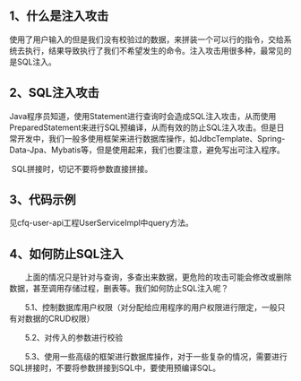 ## 1、什么是注入攻击

​		使用了用户输入的但是我们没有校验过的数据，来拼装一个可以行的指令，交给系统去执行，结果导致执行了我们不希望发生的命令。注入攻击用很多种，最常见的是SQL注入。

## 2、SQL注入攻击

​		Java程序员知道，使用Statement进行查询时会造成SQL注入攻击，从而使用PreparedStatement来进行SQL预编译，从而有效的防止SQL注入攻击。但是日常开发中，我们一般多使用框架来进行数据库操作，如JdbcTemplate、Spring-Data-Jpa、Mybatis等，但是使用起来，我们也要注意，避免写出可注入程序。

​		SQL拼接时，切记不要将参数直接拼接。

## 3、代码示例

见cfq-user-api工程UserServiceImpl中query方法。

## 4、如何防止SQL注入

​	　　上面的情况只是针对与查询，多查出来数据，更危险的攻击可能会修改或删除数据，甚至调用存储过程，删表等。我们如何防止SQL注入呢？

　　5.1、控制数据库用户权限（对分配给应用程序的用户权限进行限定，一般只有对数据的CRUD权限）

　　5.2、对传入的参数进行校验

　　5.3、使用一些高级的框架进行数据库操作，对于一些复杂的情况，需要进行SQL拼接时，不要将参数拼接到SQL中，要使用预编译SQL。











​		

​		







